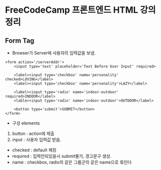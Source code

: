 # FreeCodeCamp 프론트엔드 HTML 강의 정리

## Form Tag
- Browser가 Server에 사용자의 입력값을 보냄.
```
<form action='/serverAddr'>
    <input type='text' placeholder='Text Before User Input' required>

    <label><input type='checkbox' name='personality' checked>LOVING</label>
    <label><input type='checkbox' name='personality'>LAZY</label>

    <label><input type='radio' name='indoor-outdoor' required>INDOOR</label>
    <lable><input type='radio' name='indoor-outdoor'>OUTDOOR</label>

    <button type='submit'>SUBMIT</button>
</form>
```

- 구성 elements
 1. button : action에 제출
 2. input : 사용자 입력값 받음.
   - checked : default 체킹
   - required : 입력안되있을시 submit불가, 경고문구 생성.
   - name : checkbox, radio의 같은 그룹군의 같은 name으로 묶인다
